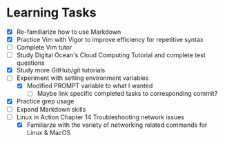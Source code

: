 # <h1> Learning Tasks
- [x] Re-familiarize how to use Markdown
- [x] Practice Vim with Vigor to improve efficiency for repetitive syntax
- [ ] Complete Vim tutor
- [ ] Study Digital Ocean's Cloud Computing Tutorial and complete test questions
- [x] Study more GitHub/git tutorials
- [ ] Experiment with setting environment variables
    - [x] Modified PROMPT variable to what I wanted 
        - [ ] Maybe link specific completed tasks to corresponding commit?
- [x] Practice grep usage
- [ ] Expand Markdown skills
- [ ] Linux in Action Chapter 14 Troubleshooting network issues
    - [x] Familiarze with the variety of networking related commands for Linux & MacOS
